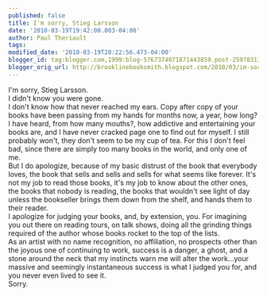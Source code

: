 ```yaml
---
published: false
title: I'm sorry, Stieg Larsson
date: '2010-03-19T19:42:00.003-04:00'
author: Paul Theriault
tags: 
modified_date: '2010-03-19T20:22:56.473-04:00'
blogger_id: tag:blogger.com,1999:blog-5767374071871443859.post-2597831155833717957
blogger_orig_url: http://brooklinebooksmith.blogspot.com/2010/03/im-sorry-stieg-larsson.html
---
```


I'm sorry, Stieg Larsson.<br />I didn't know you were gone.<br />I don't know how that never reached my ears.  Copy after copy of your books have been passing from my hands for months now, a year, how long?  I have heard, from how many mouths?, how addictive and entertaining your books are, and I have never cracked page one to find out for myself.  I still probably won't, they don't seem to be my cup of tea.  For this I don't feel bad, since there are simply too many books in the world, and only one of me.<br />But I do apologize, because of my basic distrust of the book that everybody loves, the book that sells and sells and sells for what seems like forever.  It's not my job to read those books, it's my job to know about the other ones, the books that nobody is reading, the books that wouldn't see light of day unless the bookseller brings them down from the shelf, and hands them to their reader.<br />I apologize for judging your books, and, by extension, you.  For imagining you out there on reading tours, on talk shows, doing all the grinding things required of the author whose books rocket to the top of the lists.  <br />As an artist with no name recognition, no affiliation, no prospects other than the joyous one of continuing to work, success is a danger, a ghost, and a stone around the neck that my instincts warn me will alter the work...your massive and seemingly instantaneous success is what I judged you for, and you never even lived to see it.<br />Sorry.